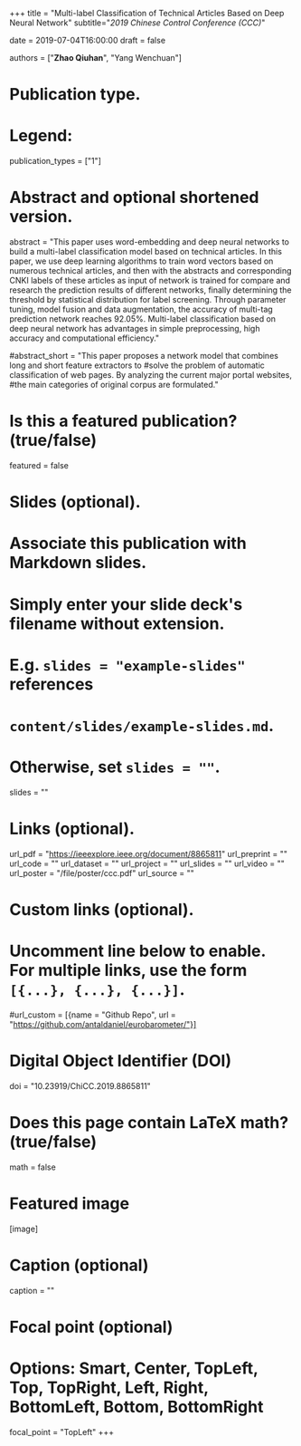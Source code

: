 +++
title = "Multi-label Classification of Technical Articles Based on Deep Neural Network"
subtitle="_2019 Chinese Control Conference (CCC)_"

date = 2019-07-04T16:00:00
draft = false

authors = ["**Zhao Qiuhan**", "Yang Wenchuan"]

# Publication type.
# Legend:

publication_types = ["1"]

# Abstract and optional shortened version.
abstract = "This paper uses word-embedding and deep neural networks to build a multi-label classification model based on technical articles. In this paper, we use deep learning algorithms to train word vectors based on numerous technical articles, and then with the abstracts and corresponding CNKI labels of these articles as input of network is trained for compare and research the prediction results of different networks, finally determining the threshold by statistical distribution for label screening. Through parameter tuning, model fusion and data augmentation, the accuracy of multi-tag prediction network reaches 92.05%. Multi-label classification based on deep neural network has advantages in simple preprocessing, high accuracy and computational efficiency."

#abstract_short = "This paper proposes a network model that combines long and short feature extractors to #solve the problem of automatic classification of web pages. By analyzing the current major portal websites, #the main categories of original corpus are formulated."

# Is this a featured publication? (true/false)
featured = false

# Slides (optional).
#   Associate this publication with Markdown slides.
#   Simply enter your slide deck's filename without extension.
#   E.g. `slides = "example-slides"` references 
#   `content/slides/example-slides.md`.
#   Otherwise, set `slides = ""`.
slides = ""

# Links (optional).
url_pdf = "https://ieeexplore.ieee.org/document/8865811"
url_preprint = ""
url_code = ""
url_dataset = ""
url_project = ""
url_slides = ""
url_video = ""
url_poster = "/file/poster/ccc.pdf"
url_source = ""

# Custom links (optional).
#   Uncomment line below to enable. For multiple links, use the form `[{...}, {...}, {...}]`.
#url_custom = [{name = "Github Repo", url = "https://github.com/antaldaniel/eurobarometer/"}]

# Digital Object Identifier (DOI)
doi = "10.23919/ChiCC.2019.8865811"

# Does this page contain LaTeX math? (true/false)
math = false

# Featured image
[image]
  # Caption (optional)
  caption = ""

  # Focal point (optional)
  # Options: Smart, Center, TopLeft, Top, TopRight, Left, Right, BottomLeft, Bottom, BottomRight
  focal_point = "TopLeft"
+++

